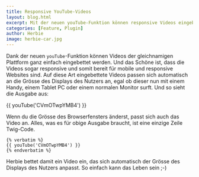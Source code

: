 ```yaml
---
title: Responsive YouTube-Videos
layout: blog.html
excerpt: Mit der neuen youTube-Funktion können responsive Videos eingebaut werden, die sich automatisch der Grösse des Displays des Nutzers anpassen.
categories: [Feature, Plugin]
author: Herbie
image: herbie-car.jpg
---
```


Dank der neuen `youTube`-Funktion können Videos der gleichnamigen Plattform ganz
einfach eingebettet werden. Und das Schöne ist, dass die Videos sogar responsive
und somit bereit für mobile und responsive Websites sind. Auf diese Art
eingebettete Videos passen sich automatisch an die Grösse des Displays des
Nutzers an, egal ob dieser nun mit einem Handy, einem Tablet PC oder einem
normalen Monitor surft. Und so sieht die Ausgabe aus:

{{ youTube('CVmOTwpYMB4') }}

Wenn du die Grösse des Browserfensters änderst, passt sich auch das Video an.
Alles, was es für obige Ausgabe braucht, ist eine einzige Zeile Twig-Code.

    {% verbatim %}
    {{ youTube('CVmOTwpYMB4') }}
    {% endverbatim %}

Herbie bettet damit ein Video ein, das sich automatisch der Grösse des Displays
des Nutzers anpasst. So einfach kann das Leben sein ;-)
